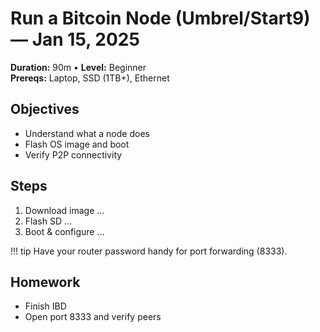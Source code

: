 # Run a Bitcoin Node (Umbrel/Start9) — Jan 15, 2025

**Duration:** 90m • **Level:** Beginner  
**Prereqs:** Laptop, SSD (1TB+), Ethernet

## Objectives
- Understand what a node does
- Flash OS image and boot
- Verify P2P connectivity

## Steps
1. Download image …
2. Flash SD …
3. Boot & configure …

!!! tip
    Have your router password handy for port forwarding (8333).

## Homework
- Finish IBD
- Open port 8333 and verify peers